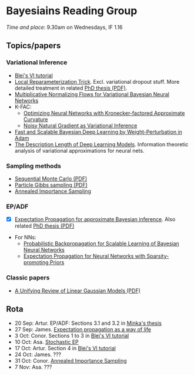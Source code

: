# Bayesiains Reading Group

*Time and place*: 9.30am on Wednesdays, IF 1.16

## Topics/papers

### Variational Inference

- [Blei's VI tutorial](https://arxiv.org/abs/1601.00670)
- [Local Reparameterization Trick](https://arxiv.org/abs/1506.02557). Excl. variational dropout stuff. More detailed treatment in related [PhD thesis (PDF)](https://www.dropbox.com/s/v6ua3d9yt44vgb3/cover_and_thesis.pdf?raw=1).
- [Multiplicative Normalizing Flows for Variational Bayesian Neural Networks](https://arxiv.org/abs/1703.01961)
- K-FAC:
  - [Optimizing Neural Networks with Kronecker-factored Approximate Curvature](https://arxiv.org/abs/1503.05671)
  - [Noisy Natural Gradient as Variational Inference](https://arxiv.org/abs/1712.02390)
- [Fast and Scalable Bayesian Deep Learning by Weight-Perturbation in Adam](https://arxiv.org/abs/1806.04854)
- [
The Description Length of Deep Learning Models](https://arxiv.org/abs/1802.07044). Information theoretic analysis of variational approximations for neural nets.
  
### Sampling methods

- [Sequential Monte Carlo (PDF)](https://www.stats.ox.ac.uk/~doucet/doucet_defreitas_gordon_smcbookintro.pdf)
- [Particle Gibbs sampling (PDF)](https://www.stats.ox.ac.uk/~doucet/andrieu_doucet_holenstein_PMCMC.pdf)
- [Annealed Importance Sampling](https://arxiv.org/abs/physics/9803008)

### EP/ADF

- [x] [Expectation Propagation for approximate Bayesian inference](https://arxiv.org/abs/1301.2294). Also related [PhD thesis (PDF)](https://tminka.github.io/papers/ep/minka-thesis.pdf)
- For NNs:
  - [Probabilistic Backpropagation for Scalable Learning of Bayesian Neural Networks](https://arxiv.org/abs/1502.05336)
  - [Expectation Propagation for Neural Networks with Sparsity-promoting Priors](https://arxiv.org/abs/1303.6938)
  
### Classic papers

- [A Unifying Review of Linear Gaussian Models (PDF)](http://mlg.eng.cam.ac.uk/zoubin/papers/lds.pdf)

## Rota

- 20 Sep: Artur. EP/ADF: Sections 3.1 and 3.2 in [Minka's thesis](https://tminka.github.io/papers/ep/minka-thesis.pdf)
- 27 Sep: James. [Expectation propagation as a way of life](https://arxiv.org/abs/1412.4869)
- 3 Oct: Conor. Sections 1 to 3 in [Blei's VI tutorial](https://arxiv.org/abs/1601.00670)
- 10 Oct: Asa. [Stochastic EP](https://papers.nips.cc/paper/5760-stochastic-expectation-propagation)
- 17 Oct: Artur. Section 4 in [Blei's VI tutorial](https://arxiv.org/abs/1601.00670)
- 24 Oct: James. ???
- 31 Oct: Conor. [Annealed Importance Sampling](https://arxiv.org/abs/physics/9803008)
- 7 Nov: Asa. ???
